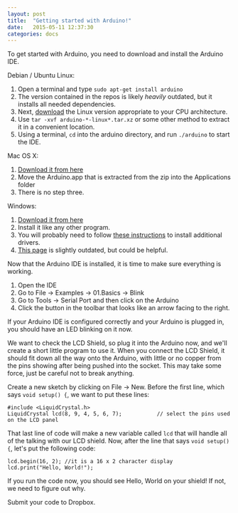 ```yaml
---
layout: post
title:  "Getting started with Arduino!"
date:   2015-05-11 12:37:30
categories: docs
---
```


To get started with Arduino, you need to download and install the Arduino IDE.

Debian / Ubuntu Linux:

1. Open a terminal and type `sudo apt-get install arduino`
  1. The version contained in the repos is likely *heavily* outdated, but it installs all needed dependencies.
2. Next, [download][ArduinoIDE] the Linux version appropriate to your CPU architecture.
3. Use `tar -xvf arduino-*-linux*.tar.xz` or some other method to extract it in a convenient location.
4. Using a terminal, `cd` into the arduino directory, and run `./arduino` to start the IDE.

Mac OS X:

1. [Download it from here][ArduinoIDE]
2. Move the Arduino.app that is extracted from the zip into the Applications folder
3. There is no step three.

Windows:

1. [Download it from here][ArduinoIDE]
2. Install it like any other program.
3. You will probably need to follow [these instructions][Instructions] to install additional drivers.
  1. [This page][ScreenshotTutorial] is slightly outdated, but could be helpful.

Now that the Arduino IDE is installed, it is time to make sure everything is working.

1. Open the IDE
2. Go to File -> Examples -> 01.Basics -> Blink
3. Go to Tools -> Serial Port and then click on the Arduino
3. Click the button in the toolbar that looks like an arrow facing to the right.

If your Arduino IDE is configured correctly and your Arduino is plugged in, you should have an LED blinking on it now.

We want to check the LCD Shield, so plug it into the Arduino now, and we'll create a short little program to use it. When you connect the LCD Shield, it should fit down all the way onto the Arduino, with little or no copper from the pins showing after being pushed into the socket. This may take some force, just be careful not to break anything.

Create a new sketch by clicking on File -> New. Before the first line, which says `void setup() {`, we want to put these lines:

    #include <LiquidCrystal.h>
    LiquidCrystal lcd(8, 9, 4, 5, 6, 7);           // select the pins used on the LCD panel

That last line of code will make a new variable called `lcd` that will handle all of the talking with our LCD shield. Now, after the line that says `void setup() {`, let's put the following code:

    lcd.begin(16, 2); //it is a 16 x 2 character display
    lcd.print("Hello, World!");

If you run the code now, you should see Hello, World on your shield! If not, we need to figure out why.

Submit your code to Dropbox.

[ArduinoIDE]:         http://www.arduino.cc/en/Main/Software
[Instructions]:       http://www.arduino.cc/en/Guide/Windows#toc4
[ScreenshotTutorial]: http://www.arduino.cc/en/Guide/UnoDriversWindowsXP
